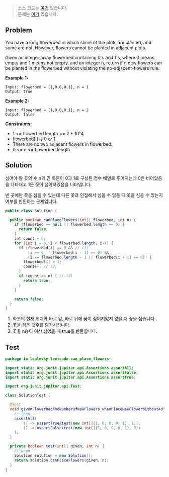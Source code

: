 > 소스 코드는 [여기](https://github.com/lcalmsky/leetcode/blob/master/src/main/java/io/lcalmsky/leetcode/can_place_flowers/Solution.java) 있습니다.  
> 문제는 [여기](https://leetcode.com/problems/can-place-flowers/) 있습니다.

## Problem

You have a long flowerbed in which some of the plots are planted, and some are not. However, flowers cannot be planted in adjacent plots.

Given an integer array flowerbed containing 0's and 1's, where 0 means empty and 1 means not empty, and an integer n, return if n new flowers can be planted in the flowerbed without violating the no-adjacent-flowers rule.

**Example 1:**
```text
Input: flowerbed = [1,0,0,0,1], n = 1
Output: true
```
**Example 2:**
```text
Input: flowerbed = [1,0,0,0,1], n = 2
Output: false
```

**Constraints:**

* 1 <= flowerbed.length <= 2 * 10^4
* flowerbed[i] is 0 or 1.
* There are no two adjacent flowers in flowerbed.
* 0 <= n <= flowerbed.length

## Solution

심어야 할 꽃의 수 n과 긴 화분이 0과 1로 구성된 정수 배열로 주어지는데 0은 비어있음을 나타내고 1은 꽃이 심어져있음을 나타냅니다.

빈 곳에만 꽃을 심을 수 있는데 다른 꽃과 인접해서 심을 수 없을 때 꽃을 심을 수 있는지 여부를 반환하는 문제입니다.

```java
public class Solution {

  public boolean canPlaceFlowers(int[] flowerbed, int n) {
    if (flowerbed == null || flowerbed.length == 0) {
      return false;
    }
    int count = 0;
    for (int i = 0; i < flowerbed.length; i++) {
      if (flowerbed[i] == 0 && // (1)
          (i == 0 || flowerbed[i - 1] == 0) &&
          (i == flowerbed.length - 1 || flowerbed[i + 1] == 0)) {
        flowerbed[i] = 1;
        count++; // (2)
      }
      if (count >= n) { // (3)
        return true;
      }
    }

    return false;
  }
}

```

1. 화분의 현재 위치와 바로 앞, 바로 뒤에 꽃이 심어져있지 않을 때 꽃을 심습니다.
2. 꽃을 심은 갯수를 증가시킵니다.
3. 꽃을 n송이 이상 심었을 때 true를 반환합니다.

## Test

```java
package io.lcalmsky.leetcode.can_place_flowers;

import static org.junit.jupiter.api.Assertions.assertAll;
import static org.junit.jupiter.api.Assertions.assertFalse;
import static org.junit.jupiter.api.Assertions.assertTrue;

import org.junit.jupiter.api.Test;

class SolutionTest {

  @Test
  void givenFlowerbedAndNumberOfNewFlowers_whenPlaceNewFlowerWithoutAdjacent_thenCorrect() {
    // then
    assertAll(
        () -> assertTrue(test(new int[]{1, 0, 0, 0, 1}, 1)),
        () -> assertFalse(test(new int[]{1, 0, 0, 0, 1}, 2))
    );
  }

  private boolean test(int[] given, int n) {
    // when
    Solution solution = new Solution();
    return solution.canPlaceFlowers(given, n);
  }
}
```
